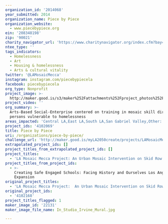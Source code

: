 ```yaml
---
organization_id: '2014068'
year_submitted: 2014
organization_name: Piece by Piece
organization_website:
  - www.piecebypiece.org
ein: '208348198'
zip: '90021'
charity_navigator_url: 'https://www.charitynavigator.org/index.cfm?bay=search.profile&ein=208348198'
ntee_type: ''
tags_indicators:
  - Homelessness
  - Art
  - Housing & homelessness
  - Arts & cultural vitality
twitter: '@LAMosaicMecca'
instagram: instagram.com/piecebypiecela
facebook: piecebypiecela
org_type: Nonprofit
project_image: >-
  http://maker.good.is/s3/maker%252Fattachments%252Fproject_photos%252Fimages%252F22131%252Fdisplay%252FIn_Studio_Irvine_Mural.jpg=c570x385
project_video: ''
org_summary: >-
  Arts-Based Social-Enterprise centered on training in mosaic skill directed to
  persons vulnerable to homelessness
areas_impacted: 'Central LA,East LA,South LA,San Gabriel Valley,Other:'
project_ids: '4102069'
title: Piece by Piece
uri: /organizations/piece-by-piece/
challenge_url: 'http://maker.good.is/myLA2050create/projects/LAMosaicMecca.html'
extrapolated_project_ids: []
project_titles_from_extrapolated_project_ids: []
project_titles:
  - 'LA Mosaic Mecca Project: An Urban Mosaic Intervention on Skid Row'
project_titles_from_project_ids:
  - >-
    Creating Safe Engaged Schools: Facing History and Ourselves Los Angeles
    Expansion
original_project_titles:
  - 'LA Mosaic Mecca Project:  An Urban Mosaic Intervention on Skid Row'
original_project_ids:
  - '4102168'
project_titles_flagged: 1
maker_image_id: '22131'
maker_image_file_name: In_Studio_Irvine_Mural.jpg

---
```

